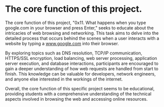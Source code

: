 # The core function of this project.

The core function of this project, "0x11. What happens when you type google.com in your browser and press Enter," seeks to educate about the intricacies of web browsing and networking. This task aims to delve into the detailed process that occurs behind the scenes when a user interacts with a website by typing a www.google.com into their browser.

By exploring topics such as DNS resolution, TCP/IP communication, HTTPS/SSL encryption, load balancing, web server processing, application server execution, and database interactions, participants are encouraged to gain a deeper understanding of how web requests are handled from start to finish. This knowledge can be valuable for developers, network engineers, and anyone else interested in the workings of the internet.

Overall, the core function of this specific project seems to be educational, providing students with a comprehensive understanding of the technical aspects involved in browsing the web and accessing online resources.
